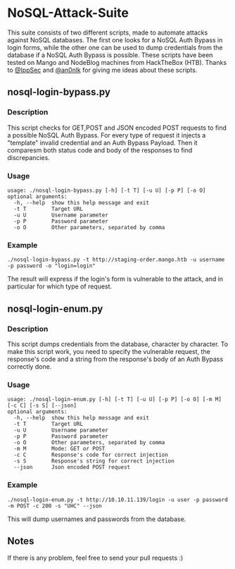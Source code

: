 # NoSQL-Attack-Suite
This suite consists of two different scripts, made to automate attacks against NoSQL databases.
The first one looks for a NoSQL Auth Bypass in login forms, while the other one can be used to dump credentials from the database if a NoSQL Auth Bypass is possible. These scripts have been tested on Mango and NodeBlog machines from HackTheBox (HTB).
Thanks to [@IppSec](https://github.com/IppSec) and [@an0nlk](https://github.com/an0nlk/Nosql-MongoDB-injection-username-password-enumeration) for giving me ideas about these scripts.

## nosql-login-bypass.py
### Description
This script checks for GET,POST and JSON encoded POST requests to find a possible NoSQL Auth Bypass. For every type of request it injects a "template" invalid credential and an Auth Bypass Payload. Then it comparesm both status code and body of the responses to find discrepancies.

### Usage
```
usage: ./nosql-login-bypass.py [-h] [-t T] [-u U] [-p P] [-o O]
optional arguments:
  -h, --help  show this help message and exit
  -t T        Target URL
  -u U        Username parameter
  -p P        Password parameter
  -o O        Other parameters, separated by comma
```
### Example
```
./nosql-login-bypass.py -t http://staging-order.mango.htb -u username -p password -o "login=login"
```
The result will express if the login's form is vulnerable to the attack, and in particular for which type of request.


## nosql-login-enum.py
### Description
This script dumps credentials from the database, character by character.
To make this script work, you need to specify the vulnerable request, the response's code and a string from the response's body of an Auth Bypass correctly done.

### Usage
```
usage: ./nosql-login-enum.py [-h] [-t T] [-u U] [-p P] [-o O] [-m M] [-c C] [-s S] [--json]
optional arguments:
  -h, --help  show this help message and exit
  -t T        Target URL
  -u U        Username parameter
  -p P        Password parameter
  -o O        Other parameters, separated by comma
  -m M        Mode: GET or POST
  -c C        Response's code for correct injection
  -s S        Response's string for correct injection
  --json      Json encoded POST request
```

### Example
```
./nosql-login-enum.py -t http://10.10.11.139/login -u user -p password -m POST -c 200 -s "UHC" --json
```
This will dump usernames and passwords from the database.


## Notes
If there is any problem, feel free to send your pull requests :)
